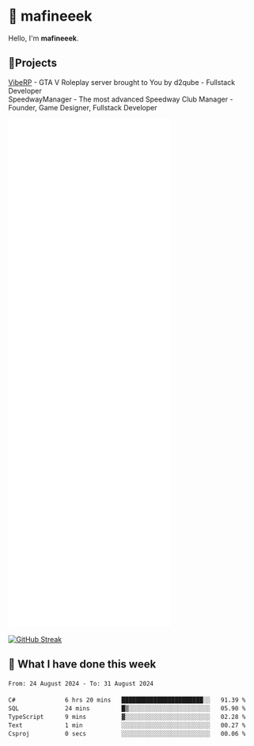# 👋 mafineeek
Hello, I'm **mafineeek**.

## 📝Projects

[VibeRP](https://v-rp.pl) - GTA V Roleplay server brought to You by d2qube - Fullstack Developer<br/>
SpeedwayManager - The most advanced Speedway Club Manager - Founder, Game Designer, Fullstack Developer


![](./github-metrics.svg)

[![GitHub Streak](https://streak-stats.demolab.com/?user=mafineeek)](https://git.io/streak-stats)

## 📰 What I have done this week
<!--START_SECTION:waka-->

```txt
From: 24 August 2024 - To: 31 August 2024

C#              6 hrs 20 mins   ███████████████████████░░   91.39 %
SQL             24 mins         █▒░░░░░░░░░░░░░░░░░░░░░░░   05.90 %
TypeScript      9 mins          ▓░░░░░░░░░░░░░░░░░░░░░░░░   02.28 %
Text            1 min           ░░░░░░░░░░░░░░░░░░░░░░░░░   00.27 %
Csproj          0 secs          ░░░░░░░░░░░░░░░░░░░░░░░░░   00.06 %
```

<!--END_SECTION:waka-->
